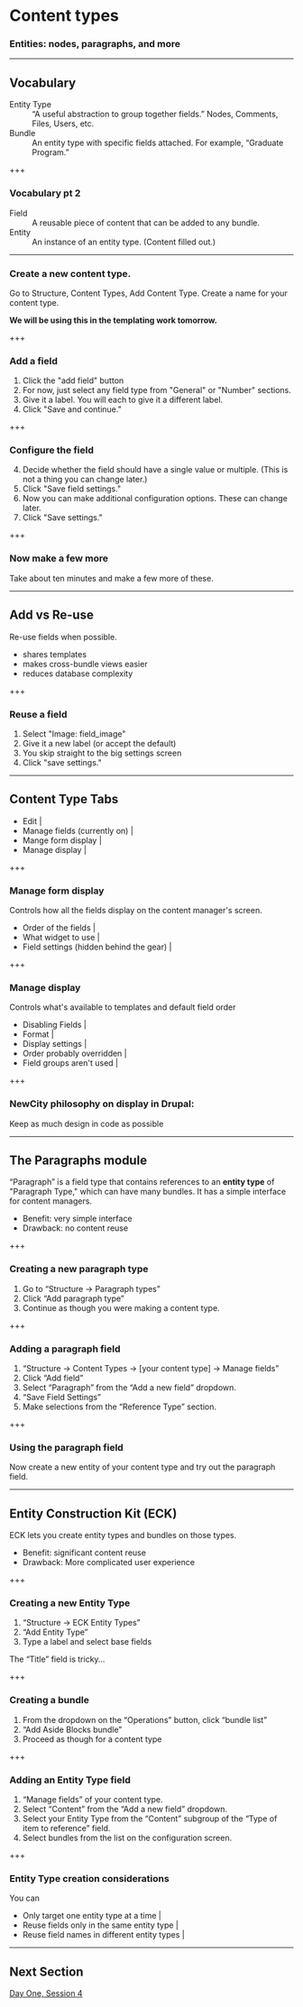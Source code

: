 # Content types

### Entities: nodes, paragraphs, and more

---

## Vocabulary

<dl>
  <dt>Entity Type</dt>
  <dd>“A useful abstraction to group together fields.” Nodes, Comments, Files, Users, etc.</dd>
  <dt>Bundle</dt>
  <dd>An entity type with specific fields attached. For example, “Graduate Program.”</dd>
</dl>

+++

### Vocabulary pt 2

<dl>
  <dt>Field</dt>
  <dd>A reusable piece of content that can be added to any bundle.</dd>
  <dt>Entity</dt>
  <dd>An instance of an entity type. (Content filled out.)</dd>
</dl>

---

### Create a new content type.

Go to Structure, Content Types, Add Content Type. Create a name for your content type.  

**We will be using this in the templating work tomorrow.**

+++

### Add a field

1. Click the "add field" button
2. For now, just select any field type from "General" or "Number" sections.
3. Give it a label. You will each to give it a different label.
4. Click "Save and continue."

+++
### Configure the field

4. Decide whether the field should have a single value or multiple. (This is not a thing you can change later.) 
5. Click "Save field settings."
6. Now you can make additional configuration options. These can change later.
7. Click "Save settings."

+++ 

### Now make a few more

Take about ten minutes and make a few more of these.

---

## Add vs Re-use

Re-use fields when possible. 

- shares templates
- makes cross-bundle views easier
- reduces database complexity

+++

### Reuse a field

1. Select "Image: field_image" 
2. Give it a new label (or accept the default)
3. You skip straight to the big settings screen
4. Click "save settings."

---

## Content Type Tabs

- Edit |
- Manage fields (currently on) |
- Mange form display |
- Manage display |

+++

### Manage form display

Controls how all the fields display on the content manager's screen.

- Order of the fields |
- What widget to use |
- Field settings (hidden behind the gear) |

+++
### Manage display

Controls what's available to templates and default field order

- Disabling Fields |
- Format |
- Display settings |
- Order probably overridden |
- Field groups aren't used |

+++

### NewCity philosophy on display in Drupal:

Keep as much design in code as possible

---

## The Paragraphs module

“Paragraph” is a field type that contains references to an **entity type** of "Paragraph Type," which can have many bundles. It has a simple interface for content managers. 

- Benefit: very simple interface
- Drawback: no content reuse

+++

### Creating a new paragraph type

1. Go to “Structure -> Paragraph types”
2. Click “Add paragraph type”
3. Continue as though you were making a content type.

+++

### Adding a paragraph field 

1. “Structure -> Content Types -> [your content type] -> Manage fields”
2. Click “Add field”
3. Select “Paragraph” from the “Add a new field” dropdown.
4. “Save Field Settings”
5. Make selections from the “Reference Type” section.

+++

### Using the paragraph field

Now create a new entity of your content type and try out the paragraph field.

---

## Entity Construction Kit (ECK)

ECK lets you create entity types and bundles on those types.

- Benefit: significant content reuse
- Drawback: More complicated user experience

+++ 

### Creating a new Entity Type

1. “Structure -> ECK Entity Types”
2. “Add Entity Type”
3. Type a label and select base fields

The “Title” field is tricky…

+++

### Creating a bundle

1. From the dropdown on the “Operations” button, click “bundle list”
2. “Add Aside Blocks bundle”
3. Proceed as though for a content type

+++

### Adding an Entity Type field

1. “Manage fields” of your content type.
2. Select “Content” from the “Add a new field” dropdown.
3. Select your Entity Type from the “Content” subgroup of the “Type of item to reference” field.
4. Select bundles from the list on the configuration screen.

+++

### Entity Type creation considerations

You can

- Only target one entity type at a time |
- Reuse fields only in the same entity type |
- Reuse field names in different entity types |

---

## Next Section

[Day One, Session 4](https://gitpitch.com/thudfactor/coi-training?p=14)


